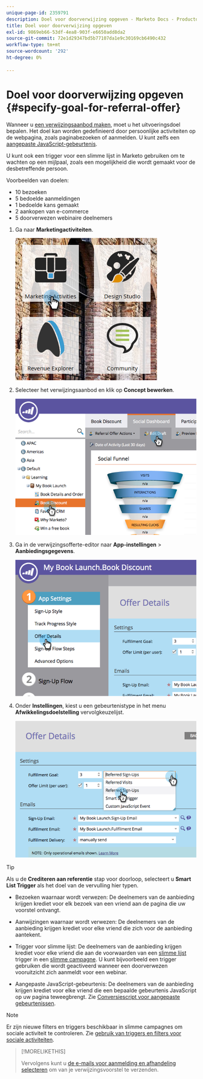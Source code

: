 ```yaml
---
unique-page-id: 2359791
description: Doel voor doorverwijzing opgeven - Marketo Docs - Productdocumentatie
title: Doel voor doorverwijzing opgeven
exl-id: 9869eb66-53df-4ea8-903f-e6650add8da2
source-git-commit: 72e1d29347bd5b77107da1e9c30169cb6490c432
workflow-type: tm+mt
source-wordcount: '292'
ht-degree: 0%

---
```


# Doel voor doorverwijzing opgeven {#specify-goal-for-referral-offer}

Wanneer u [een verwijzingsaanbod maken](/help/marketo/product-docs/demand-generation/social/referral-offers/create-a-referral-offer.md), moet u het uitvoeringsdoel bepalen. Het doel kan worden gedefinieerd door persoonlijke activiteiten op de webpagina, zoals paginabezoeken of aanmelden. U kunt zelfs een [aangepaste JavaScript-gebeurtenis](/help/marketo/product-docs/demand-generation/social/social-functions/conversion-script-for-custom-events.md).

U kunt ook een trigger voor een slimme lijst in Marketo gebruiken om te wachten op een mijlpaal, zoals een mogelijkheid die wordt gemaakt voor de desbetreffende persoon.

Voorbeelden van doelen:

* 10 bezoeken
* 5 bedoelde aanmeldingen
* 1 bedoelde kans gemaakt
* 2 aankopen van e-commerce
* 5 doorverwezen webinaire deelnemers

1. Ga naar **Marketingactiviteiten**.

   ![](assets/ma.png)

1. Selecteer het verwijzingsaanbod en klik op **Concept bewerken**.

   ![](assets/image2014-9-19-15-3a6-3a35.png)

1. Ga in de verwijzingsofferte-editor naar **App-instellingen** > **Aanbiedingsgegevens**.

   ![](assets/image2014-9-19-15-3a6-3a44.png)

1. Onder **Instellingen**, kiest u een gebeurtenistype in het menu **Afwikkelingsdoelstelling** vervolgkeuzelijst.

   ![](assets/image2014-9-19-15-3a6-3a56.png)

>[!TIP]
>
>Als u de **Crediteren aan referentie** stap voor doorloop, selecteert u **Smart List Trigger** als het doel van de vervulling hier typen.

* Bezoeken waarnaar wordt verwezen: De deelnemers van de aanbieding krijgen krediet voor elk bezoek van een vriend aan de pagina die uw voorstel ontvangt.
* Aanwijzingen waarnaar wordt verwezen: De deelnemers van de aanbieding krijgen krediet voor elke vriend die zich voor de aanbieding aantekent.
* Trigger voor slimme lijst: De deelnemers van de aanbieding krijgen krediet voor elke vriend die aan de voorwaarden van een [slimme lijst](/help/marketo/product-docs/core-marketo-concepts/smart-lists-and-static-lists/understanding-smart-lists.md) trigger in een [slimme campagne](/help/marketo/product-docs/core-marketo-concepts/smart-campaigns/understanding-smart-campaigns.md). U kunt bijvoorbeeld een trigger gebruiken die wordt geactiveerd wanneer een doorverwezen vooruitzicht zich aanmeldt voor een webinar.

* Aangepaste JavaScript-gebeurtenis: De deelnemers van de aanbieding krijgen krediet voor elke vriend die een bepaalde gebeurtenis JavaScript op uw pagina teweegbrengt. Zie [Conversiescript voor aangepaste gebeurtenissen](/help/marketo/product-docs/demand-generation/social/social-functions/triggers-and-filters-for-social-activities.md).

>[!NOTE]
>
>Er zijn nieuwe filters en triggers beschikbaar in slimme campagnes om sociale activiteit te controleren. Zie [gebruik van triggers en filters voor sociale activiteiten](/help/marketo/product-docs/demand-generation/social/social-functions/triggers-and-filters-for-social-activities.md).

>[!MORELIKETHIS]
>
>Vervolgens kunt u [de e-mails voor aanmelding en afhandeling selecteren](/help/marketo/product-docs/demand-generation/social/referral-offers/send-referral-offer-fulfillment-email.md) om van je verwijzingsvoorstel te verzenden.
